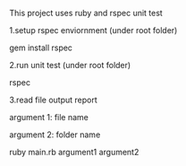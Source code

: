 This project uses ruby and rspec unit test

1.setup rspec enviornment (under root folder)

gem install rspec



2.run unit test (under root folder)

rspec



3.read file output report

argument 1: file name

argument 2: folder name

ruby main.rb argument1 argument2
